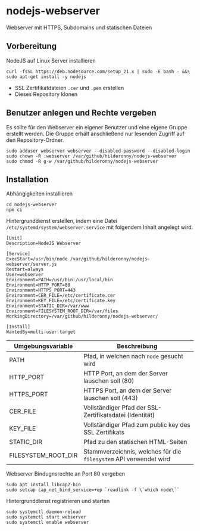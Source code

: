 # nodejs-webserver
Webserver mit HTTPS, Subdomains und statischen Dateien

## Vorbereitung

NodeJS auf Linux Server installieren

```
curl -fsSL https://deb.nodesource.com/setup_21.x | sudo -E bash - &&\
sudo apt-get install -y nodejs
```

- SSL Zertifikatdateien `.cer` und  `.pem` erstellen
- Dieses Repository klonen

## Benutzer anlegen und Rechte vergeben

Es sollte für den Webserver ein eigener Benutzer und eine eigene Gruppe erstellt werden.
Die Gruppe erhält anschließend nur lesenden Zugriff auf den Repository-Ordner.

```
sudo adduser webserver webserver --disabled-password --disabled-login
sudo chown -R :webserver /var/github/hilderonny/nodejs-webserver
sudo chmod -R g-w /var/github/hilderonny/nodejs-webserver
```

## Installation

Abhängigkeiten installieren

```
cd nodejs-webserver
npm ci
```

Hintergrunddienst erstellen, indem eine Datei `/etc/systemd/system/webserver.service` mit folgendem Inhalt angelegt wird.

```
[Unit]
Description=NodeJS Webserver

[Service]
ExecStart=/usr/bin/node /var/github/hilderonny/nodejs-webserver/server.js
Restart=always
User=webserver
Environment=PATH=/usr/bin:/usr/local/bin
Environment=HTTP_PORT=80
Environment=HTTPS_PORT=443
Environment=CER_FILE=/etc/certificate.cer
Environment=KEY_FILE=/etc/certificate.key
Environment=STATIC_DIR=/var/www
Environment=FILESYSTEM_ROOT_DIR=/var/files
WorkingDirectory=/var/github/hilderonny/nodejs-webserver/

[Install]
WantedBy=multi-user.target
```

|Umgebungsvariable|Beschreibung|
|---|---|
|PATH|Pfad, in welchen nach `node` gesucht wird|
|HTTP_PORT|HTTP Port, an dem der Server lauschen soll (80)|
|HTTPS_PORT|HTTPS Port, an dem der Server lauschen soll (443)|
|CER_FILE|Vollständiger Pfad der SSL-Zertifikatsdatei (Identität)|
|KEY_FILE|Vollständiger Pfad zum public key des SSL Zertifikats|
|STATIC_DIR|Pfad zu den statischen HTML-Seiten|
|FILESYSTEM_ROOT_DIR|Stammverzeichnis, welches für die `filesystem` API verwendet wird|

Webserver Bindugnsrechte an Port 80 vergeben

```
sudo apt install libcap2-bin
sudo setcap cap_net_bind_service=+ep `readlink -f \`which node\``
```

Hintergrunddienst registrieren und starten

```
sudo systemctl daemon-reload
sudo systemctl start webserver
sudo systemctl enable webserver
```
